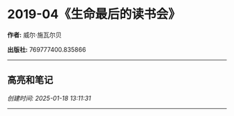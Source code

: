 # 2019-04《生命最后的读书会》

**作者:** 威尔·施瓦尔贝

**出版社:** 769777400.835866

---

## 高亮和笔记

*创建时间: 2025-01-18 13:11:31*

---

